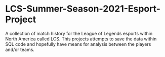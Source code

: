# LCS-Summer-Season-2021-Esport-Project
A collection of match history for the League of Legends esports within North America called LCS. This projects attempts to save the data within SQL code and hopefully have means for analysis between the players and/or teams.
